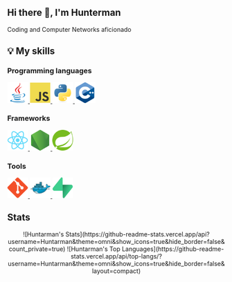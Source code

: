 ## Hi there 👋, I'm Hunterman
Coding and Computer Networks aficionado
## 💡 My skills
### Programming languages
<div align="left">
  <a href="https://www.java.com/" target="_blank">
    <img src="https://raw.githubusercontent.com/devicons/devicon/d98a72cb9a6d8e543ddbddc32bac231572349e96/icons/java/java-original.svg" alt="Java" width="48px">
  </a>
  <a href="https://developer.mozilla.org/en-US/docs/Web/JavaScript" target="_blank">
    <img src="https://raw.githubusercontent.com/devicons/devicon/ac557d6ff33ff370a5db99f97aeab35ea5c67fbd/icons/javascript/javascript-original.svg" alt="JavaScript" width="48px">
  </a>
  <a href="https://www.python.org/" target="_blank">
    <img src="https://raw.githubusercontent.com/devicons/devicon/ac557d6ff33ff370a5db99f97aeab35ea5c67fbd/icons/python/python-original.svg" alt="Python" width="48px">
  </a>
  <a href="https://isocpp.org/" target="_blank">
    <img src="https://raw.githubusercontent.com/devicons/devicon/6910f0503efdd315c8f9b858234310c06e04d9c0/icons/cplusplus/cplusplus-original.svg" alt="Cpp" width="48px">
  </a>
</div>

### Frameworks
<div align="left">
  <a href="https://reactjs.org/" target="_blank">
    <img src="https://raw.githubusercontent.com/devicons/devicon/ac557d6ff33ff370a5db99f97aeab35ea5c67fbd/icons/react/react-original.svg" alt="React" width="48px">
  </a>
  <a href="https://nodejs.org/en" target="_blank">
    <img src="https://raw.githubusercontent.com/devicons/devicon/6910f0503efdd315c8f9b858234310c06e04d9c0/icons/nodejs/nodejs-original.svg" alt="NodeJS" width="48px"> 
  </a>
  <a href="https://spring.io/" target="_blank">
    <img src="https://raw.githubusercontent.com/devicons/devicon/6910f0503efdd315c8f9b858234310c06e04d9c0/icons/spring/spring-original.svg" alt="Spring" width="48px">
  </a>
</div>

### Tools
<div align="left">
  <a href="https://git-scm.com" target="_blank">
    <img src="https://raw.githubusercontent.com/devicons/devicon/6910f0503efdd315c8f9b858234310c06e04d9c0/icons/git/git-original.svg" alt="Git" width="48px">
  </a>
  <a href="https://www.docker.com/" target="_blank">
    <img src="https://raw.githubusercontent.com/devicons/devicon/6910f0503efdd315c8f9b858234310c06e04d9c0/icons/docker/docker-original.svg" alt="Docker" width="48px"> 
  </a>
  <a href="https://supabase.com/" target="_blank">
    <img src="https://raw.githubusercontent.com/devicons/devicon/6910f0503efdd315c8f9b858234310c06e04d9c0/icons/supabase/supabase-original.svg" alt="Supabase" width="48px">
  </a>
</div>

## Stats
<div align="center">
![Huntarman's Stats](https://github-readme-stats.vercel.app/api?username=Huntarman&theme=omni&show_icons=true&hide_border=false&count_private=true)
![Huntarman's Top Languages](https://github-readme-stats.vercel.app/api/top-langs/?username=Huntarman&theme=omni&show_icons=true&hide_border=false&layout=compact)
</div>
<!--
**Huntarman/Huntarman** is a ✨ _special_ ✨ repository because its `README.md` (this file) appears on your GitHub profile.
<a href="" target="_blank">
    <img src="" alt="" width="48px">
  </a>
Here are some ideas to get you started:
- 🔭 I’m currently working on ...
- 🌱 I’m currently learning ...
- 👯 I’m looking to collaborate on ...
- 🤔 I’m looking for help with ...
- 💬 Ask me about ...
- 📫 How to reach me: ...
- 😄 Pronouns: ...
- ⚡ Fun fact: ...
-->
